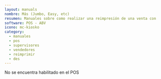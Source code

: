 ```yaml
---
layout: manuals
nombre: Más (Jumbo, Easy, etc)
resumen: Manuales sobre como realizar una reimpresión de una venta con Más (Jumbo, Easy, etc) en el equipo POS.
software: POS - ABV
icono: mc-kiosko
category:
  - manuales
  - pos
  - supervisores
  - vendedores
  - reimprimir
  - des
---
```

No se encuentra habilitado en el POS
